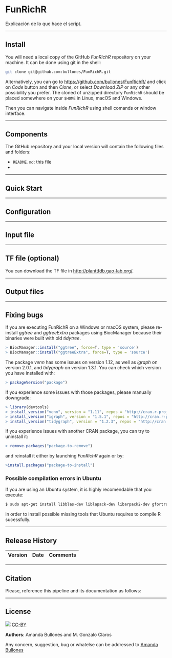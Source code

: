 # FunRichR

Explicación de lo que hace el script.

***

## Install

You will need a local copy of the GitHub _FunRichR_ repository on your machine. It can be done using git in the shell:

```bash
git clone git@github.com:bullones/FunRichR.git
```

Alternatively, you can go to <https://github.com/bullones/FunRichR/> and click on _Code_ button and then _Clone_, or select _Download ZIP_ or any other possibility you prefer. The cloned of unzipped directory `FunRichR` should be placed somewhere on your `$HOME` in Linux, macOS and Windows.

Then you can navigate inside _FunRichR_ using shell comands or window interface.

***

## Components

The GitHub repository and your local version will contain the following files and folders:

- `README.md`: this file
- 

***

## Quick Start

***

## Configuration

***

## Input file

***

## TF file (optional)

You can download the TF file in <http://planttfdb.gao-lab.org/>.

***

## Output files

***

## Fixing bugs

If you are executing FunRichR on a Windows or macOS system, please re-install _ggtree_ and _ggtreeExtra_ packages using BiocManager because their binaries were built with old _tidytree_.

```R
> BiocManager::install("ggtree", force=T, type = 'source')
> BiocManager::install("ggtreeExtra", force=T, type = 'source')
```

The package _venn_ has some issues on version 1.12, as well as _igraph_ on version 2.0.1, and _tidygraph_ on version 1.3.1. You can check which version you have installed with:

```R
> packageVersion("package")
```

 If you experience some issues with those packages, please manually downgrade:

```R
> library(devtools)
> install_version("venn", version = "1.11", repos = "http://cran.r-project.org")
> install_version("igraph", version = "1.5.1", repos = "http://cran.r-project.org")
> install_version("tidygraph", version = "1.2.3", repos = "http://cran.r-project.org")
```

If you experience issues with another CRAN package, you can try to uninstall it:

```R
> remove.packages("package-to-remove")
```

and reinstall it either by launching _FunRichR_ again or by:

```R
>install.packages("package-to-install")
```

### Possible compilation errors in Ubuntu

If you are using an Ubuntu system, it is highly recomendable that you execute:

```bash
$ sudo apt-get install libblas-dev liblapack-dev libarpack2-dev gfortran libnlopt-dev libxml2-dev libpoppler-cpp-dev cmake libzmq3-dev libharfbuzz-dev libfribidi-dev libfreetype6-dev libpng-dev libtiff5-dev libjpeg-dev build-essential libcurl4-openssl-dev libxml2-dev libssl-dev libfontconfig1-dev libgmp-dev
```

in order to install possible missing tools that Ubuntu requires to compile R sucessfully.


***

## Release History

Version | Date      | Comments
:---    | :---      | :---

***

## Citation

Please, reference this pipeline and its documentation as follows:

***

## License

![](https://licensebuttons.net/l/by/3.0/88x31.png)
[CC-BY](https://creativecommons.org/licenses/by/4.0/)

**Authors**: Amanda Bullones and M. Gonzalo Claros

Any concern, suggestion, bug or whatelse can be addressed to [Amanda Bullones](mailto:amandabullones@uma.es)
